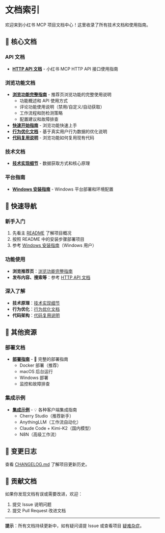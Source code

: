 # 文档索引

欢迎来到小红书 MCP 项目文档中心！这里收录了所有技术文档和使用指南。

## 📖 核心文档

### API 文档
- **[HTTP API 文档](./API.md)** - 小红书 MCP HTTP API 接口使用指南

### 浏览功能文档
- **[浏览功能完整指南](./BROWSE_FEATURE.md)** - 推荐页浏览功能的完整使用说明
  - 功能概述和 API 使用方式
  - 评论功能使用说明（禁用/自定义/自动获取）
  - 工作流程和防检测策略
  - 配置建议和故障排查
- **[快速开始指南](./BROWSE_QUICKSTART.md)** - 浏览功能快速上手
- **[行为优化文档](./BEHAVIOR_OPTIMIZATION.md)** - 基于真实用户行为数据的优化说明
- **[代码复用说明](./BROWSE_CODE_REUSE.md)** - 浏览功能如何复用现有代码

### 技术文档
- **[技术实现细节](./TECHNICAL_DETAILS.md)** - 数据获取方式和核心原理

### 平台指南
- **[Windows 安装指南](./windows_guide.md)** - Windows 平台部署和环境配置

## 🚀 快速导航

### 新手入门
1. 先看主 [README](../README.md) 了解项目概况
2. 按照 README 中的安装步骤部署项目
3. 参考 [Windows 安装指南](./windows_guide.md)（Windows 用户）

### 功能使用
- **浏览推荐页**：[浏览功能完整指南](./BROWSE_FEATURE.md)
- **发布内容、搜索等**：参考 [HTTP API 文档](./API.md)

### 深入了解
- **技术原理**：[技术实现细节](./TECHNICAL_DETAILS.md)
- **行为优化**：[行为优化文档](./BEHAVIOR_OPTIMIZATION.md)
- **代码架构**：[代码复用说明](./BROWSE_CODE_REUSE.md)

## 🔧 其他资源

### 部署文档
- **[部署指南](./DEPLOYMENT.md)** - 🚀 完整的部署指南
  - Docker 部署（推荐）
  - macOS 后台运行
  - Windows 部署
  - 监控和故障排查

### 集成示例
- **[集成示例](./EXAMPLES.md)** - 💡 各种客户端集成指南
  - Cherry Studio（推荐新手）
  - AnythingLLM（工作流自动化）
  - Claude Code + Kimi-K2（国内模型）
  - N8N（高级工作流）

## 📝 变更日志

查看 [CHANGELOG.md](../CHANGELOG.md) 了解项目更新历史。

## 🤝 贡献文档

如果你发现文档有误或需要改进，欢迎：
1. 提交 Issue 说明问题
2. 提交 Pull Request 改进文档

---

**提示**：所有文档持续更新中，如有疑问请提 Issue 或查看项目 [疑难杂症](https://github.com/xpzouying/xiaohongshu-mcp/issues/56)。

